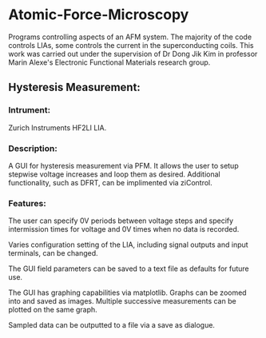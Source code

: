 # Atomic-Force-Microscopy
Programs controlling aspects of an AFM system. The majority of the code controls LIAs, some controls the current in the superconducting coils.
This work was carried out under the supervision of Dr Dong Jik Kim in professor Marin Alexe's Electronic Functional Materials research group.

## Hysteresis Measurement:
### Intrument:

Zurich Instruments HF2LI LIA. 

### Description:

A GUI for hysteresis measurement via PFM. It allows the user to setup stepwise voltage increases and loop them as desired. Additional functionality, such as DFRT, can be implimented via ziControl.


### Features:

The user can specify 0V periods between voltage steps and specify intermission times for voltage and 0V times when no data is recorded.

Varies configuration setting of the LIA, including signal outputs and input terminals, can be changed.

The GUI field parameters can be saved to a text file as defaults for future use.

The GUI has graphing capabilities via matplotlib. Graphs can be zoomed into and saved as images. Multiple successive measurements can be plotted on the same graph.

Sampled data can be outputted to a file via a save as dialogue.
